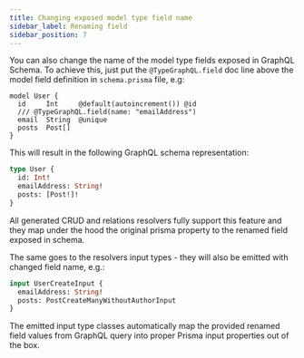 ```yaml
---
title: Changing exposed model type field name
sidebar_label: Renaming field
sidebar_position: 7
---
```


You can also change the name of the model type fields exposed in GraphQL Schema.
To achieve this, just put the `@TypeGraphQL.field` doc line above the model field definition in `schema.prisma` file, e.g:

```prisma {3}
model User {
  id     Int     @default(autoincrement()) @id
  /// @TypeGraphQL.field(name: "emailAddress")
  email  String  @unique
  posts  Post[]
}
```

This will result in the following GraphQL schema representation:

```graphql {3}
type User {
  id: Int!
  emailAddress: String!
  posts: [Post!]!
}
```

All generated CRUD and relations resolvers fully support this feature and they map under the hood the original prisma property to the renamed field exposed in schema.

The same goes to the resolvers input types - they will also be emitted with changed field name, e.g.:

```graphql {2}
input UserCreateInput {
  emailAddress: String!
  posts: PostCreateManyWithoutAuthorInput
}
```

The emitted input type classes automatically map the provided renamed field values from GraphQL query into proper Prisma input properties out of the box.
